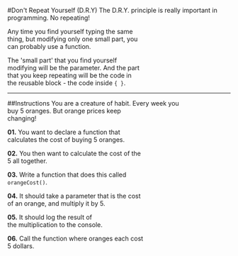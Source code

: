 #Don't Repeat Yourself (D.R.Y)
The D.R.Y. principle is really important in  
programming. No repeating!

Any time you find yourself typing the same  
thing, but modifying only one small part, you  
can probably use a function.

The 'small part' that you find yourself  
modifying will be the parameter. And the part  
that you keep repeating will be the code in  
the reusable block - the code inside `{ }`.
***
##Instructions
You are a creature of habit. Every week you  
buy 5 oranges. But orange prices keep  
changing!

**01.** You want to declare a function that  
calculates the cost of buying 5 oranges.

**02.** You then want to calculate the cost of the  
5 all together.

**03.** Write a function that does this called  
`orangeCost()`.

**04.** It should take a parameter that is the cost  
of an orange, and multiply it by 5.

**05.** It should log the result of   
the multiplication to the console.

**06.** Call the function where oranges each cost  
5 dollars.